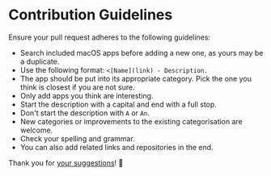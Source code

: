 # Contribution Guidelines
Ensure your pull request adheres to the following guidelines:
- Search included macOS apps before adding a new one, as yours may be a duplicate.
- Use the following format: `<[Name](link) - Description.`
- The app should be put into its appropriate category. Pick the one you think is closest if you are not sure.
- Only add apps you think are interesting.
- Start the description with a capital and end with a full stop.
- Don't start the description with `A` or `An`.
- New categories or improvements to the existing categorisation are welcome.
- Check your spelling and grammar.
- You can also add related links and repositories in the end.

Thank you for [your suggestions](../../edit/master/readme.md)! 💜